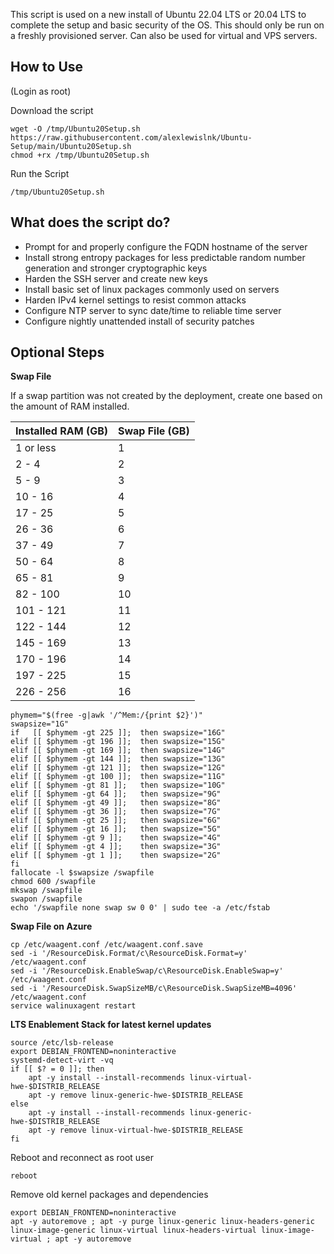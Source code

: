 This script is used on a new install of Ubuntu 22.04 LTS or 20.04 LTS to complete the setup and basic security of the OS. 
This should only be run on a freshly provisioned server. Can also be used for virtual and VPS servers.

## How to Use
(Login as root)

Download the script
```
wget -O /tmp/Ubuntu20Setup.sh https://raw.githubusercontent.com/alexlewislnk/Ubuntu-Setup/main/Ubuntu20Setup.sh
chmod +rx /tmp/Ubuntu20Setup.sh
```

Run the Script
```
/tmp/Ubuntu20Setup.sh
```

## What does the script do?
- Prompt for and properly configure the FQDN hostname of the server
- Install strong entropy packages for less predictable random number generation and stronger cryptographic keys
- Harden the SSH server and create new keys
- Install basic set of linux packages commonly used on servers
- Harden IPv4 kernel settings to resist common attacks
- Configure NTP server to sync date/time to reliable time server
- Configure nightly unattended install of security patches


## Optional Steps

**Swap File**

If a swap partition was not created by the deployment, create one based on the amount of RAM installed.

|Installed RAM (GB)|Swap File (GB)|
|---|---|
|1 or less|1|
|2 - 4|2|
|5 - 9|3|
|10 - 16|4|
|17 - 25|5|
|26 - 36|6|
|37 - 49|7|
|50 - 64|8|
|65 - 81|9|
|82 - 100|10|
|101 - 121|11|
|122 - 144|12|
|145 - 169|13|
|170 - 196|14|
|197 - 225|15|
|226 - 256|16|
 
```
phymem="$(free -g|awk '/^Mem:/{print $2}')"
swapsize="1G"
if   [[ $phymem -gt 225 ]];  then swapsize="16G"
elif [[ $phymem -gt 196 ]];  then swapsize="15G"
elif [[ $phymem -gt 169 ]];  then swapsize="14G"
elif [[ $phymem -gt 144 ]];  then swapsize="13G"
elif [[ $phymem -gt 121 ]];  then swapsize="12G"
elif [[ $phymem -gt 100 ]];  then swapsize="11G"
elif [[ $phymem -gt 81 ]];   then swapsize="10G"
elif [[ $phymem -gt 64 ]];   then swapsize="9G"
elif [[ $phymem -gt 49 ]];   then swapsize="8G"
elif [[ $phymem -gt 36 ]];   then swapsize="7G"
elif [[ $phymem -gt 25 ]];   then swapsize="6G"
elif [[ $phymem -gt 16 ]];   then swapsize="5G"
elif [[ $phymem -gt 9 ]];    then swapsize="4G"
elif [[ $phymem -gt 4 ]];    then swapsize="3G"
elif [[ $phymem -gt 1 ]];    then swapsize="2G"
fi
fallocate -l $swapsize /swapfile
chmod 600 /swapfile
mkswap /swapfile
swapon /swapfile
echo '/swapfile none swap sw 0 0' | sudo tee -a /etc/fstab
```

**Swap File on Azure**
```
cp /etc/waagent.conf /etc/waagent.conf.save
sed -i '/ResourceDisk.Format/c\ResourceDisk.Format=y' /etc/waagent.conf
sed -i '/ResourceDisk.EnableSwap/c\ResourceDisk.EnableSwap=y' /etc/waagent.conf
sed -i '/ResourceDisk.SwapSizeMB/c\ResourceDisk.SwapSizeMB=4096' /etc/waagent.conf
service walinuxagent restart
```

**LTS Enablement Stack for latest kernel updates**
```
source /etc/lsb-release
export DEBIAN_FRONTEND=noninteractive
systemd-detect-virt -vq
if [[ $? = 0 ]]; then 
	apt -y install --install-recommends linux-virtual-hwe-$DISTRIB_RELEASE
	apt -y remove linux-generic-hwe-$DISTRIB_RELEASE
else
	apt -y install --install-recommends linux-generic-hwe-$DISTRIB_RELEASE
	apt -y remove linux-virtual-hwe-$DISTRIB_RELEASE
fi
```

Reboot and reconnect as root user
```
reboot
```

Remove old kernel packages and dependencies
```
export DEBIAN_FRONTEND=noninteractive
apt -y autoremove ; apt -y purge linux-generic linux-headers-generic linux-image-generic linux-virtual linux-headers-virtual linux-image-virtual ; apt -y autoremove
```
